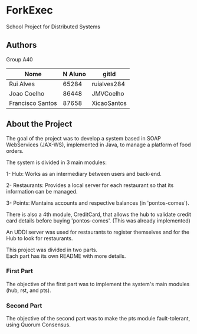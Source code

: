 # ForkExec
School Project for Distributed Systems  


## Authors  

Group A40  

| Nome             | N Aluno | gitId       |
|  --------------  | -----   | ---------   |
| Rui Alves        | 65284   | ruialves284 |
| Joao Coelho      | 86448   | JMVCoelho   | 
| Francisco Santos | 87658   | XicaoSantos |


## About the Project

The goal of the project was to develop a system based in SOAP WebServices (JAX-WS), implemented in Java, to manage a platform of food orders.  

The system is divided in 3 main modules:  

1- Hub: Works as an intermediary between users and back-end.   

2- Restaurants: Provides a local server for each restaurant so that its information can be managed.  

3- Points: Mantains accounts and respective balances (in 'pontos-comes').  

There is also a 4th module, CreditCard, that allows the hub to validate credit card details before buying 'pontos-comes'. (This was already implemented)  

An UDDI server was used for restaurants to register themselves and for the Hub to look for restaurants.  


This project was divided in two parts.  
Each part has its own README with more details.


### First Part

The objective of the first part was to implement the system's main modules (hub, rst, and pts).  


### Second Part

The objective of the second part was to make the pts module fault-tolerant, using Quorum Consensus.    
